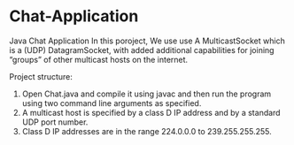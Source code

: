 # Chat-Application
Java Chat Application
In this poroject, We use use A MulticastSocket which is a (UDP) DatagramSocket,
with added additional capabilities for joining “groups” of other multicast hosts on the internet.

Project structure:
1. Open Chat.java and compile it using javac and then run the program using two command line arguments as specified. 
2. A multicast host is specified by a class D IP address and by a standard UDP port number.
3. Class D IP addresses are in the range 224.0.0.0 to 239.255.255.255.
